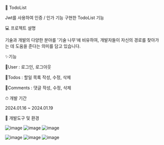🌴 TodoList

Jwt를 사용하여 인증 / 인가 기능 구현한 TodoList 기능


💻 프로젝트 설명

기술과 개발의 다양한 분야를 '기술 나무'에 비유하여, 개발자들이 자신의 경로를 찾아가는 데 도움을 준다는 의미를 담고 있습니다.


✨기능

🧑User : 로그인, 로그아웃

🧑Todos : 할일 목록 작성, 수정, 삭제

🧑Comments : 댓글 작성, 수정, 삭제


⏱ 개발 기간

2024.01.16 ~ 2024.01.19



📢 개발도구 및 환경

![image](https://github.com/codekmj1/todoList/assets/152253534/2536412e-3552-44f4-b779-3d28d9943da2) ![image](https://github.com/codekmj1/todoList/assets/152253534/b0b0a3dd-d43b-4496-953c-415c356ae162) ![image](https://github.com/codekmj1/todoList/assets/152253534/966fac00-cd2a-4bbf-906d-1ef426efa447)

![image](https://github.com/codekmj1/todoList/assets/152253534/c2633c0e-a9b2-4e8a-a953-0c72948b35e5) ![image](https://github.com/codekmj1/todoList/assets/152253534/9bfce8cb-cdf6-46ff-80cb-af1542312eab) ![image](https://github.com/codekmj1/todoList/assets/152253534/2cf3bc10-da31-4c9b-9695-566228c71993)





 
  

